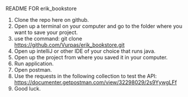 README FOR erik_bookstore

1. Clone the repo here on github.
2. Open up a terminal on your computer and go to the folder where you want to save your project.
3. use the command: git clone https://github.com/Vurpas/erik_bookstore.git
4. Open up intelliJ or other IDE of your choice that runs java.
5. Open up the project from where you saved it in your computer.
6. Run application.
7. Open postman.
8. Use the requests in the following collection to test the API: https://documenter.getpostman.com/view/32298029/2s9YywgLFf
9. Good luck.

